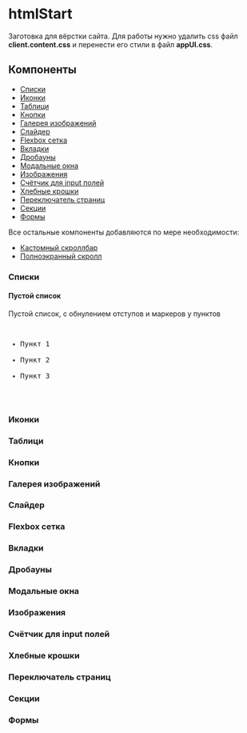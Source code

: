 # htmlStart
Заготовка для вёрстки сайта. Для работы нужно удалить css файл <b>client.content.css</b> и перенести его стили в файл <b>appUI.css</b>.

<h2>Компоненты</h2>

<ul>
<li><a href="#user-content-lists">Списки</a></li>
<li><a href="#user-content-icons">Иконки</a></li>
<li><a href="#user-content-tables">Таблици</a></li>
<li><a href="#user-content-buttons">Кнопки</a></li>
<li><a href="#user-content-imgGalery">Галерея изображений</a></li>
<li><a href="#user-content-sliders">Слайдер</a></li>
<li><a href="#user-content-grid">Flexbox сетка</a></li>
<li><a href="#user-content-tabs">Вкладки</a></li>
<li><a href="#user-content-dropdowns">Дробауны</a></li>
<li><a href="#user-content-modals">Модальные окна</a></li>
<li><a href="#user-content-imgs">Изображения</a></li>
<li><a href="#user-content-counters">Счётчик для input полей</a></li>
<li><a href="#user-content-breadcrumbs">Хлебные крошки</a></li>
<li><a href="#user-content-pager">Переключатель страниц</a></li>
<li><a href="#user-content-sections">Секции</a></li>
<li><a href="#user-content-forms">Формы</a></li>
</ul>

Все остальные компоненты добавляются по мере необходимости:
<ul>
<li><a href="https://github.com/malihu/malihu-custom-scrollbar-plugin">Кастомный скроллбар</a></li>
<li><a href="https://github.com/alvarotrigo/fullPage.js">Полноэкранный скролл</a></li>
</ul>


<h3 id="lists">Списки</h3>
<h4>Пустой список</h4>

Пустой список, с обнулением отступов и маркеров у пунктов
<pre>
<ul class="list">
<li>Пункт 1</li>
<li>Пункт 2</li>
<li>Пункт 3</li>
</ul>
</pre>

<h3 id="icons">Иконки</h3>
<h3 id="tables">Таблици</h3>
<h3 id="buttons">Кнопки</h3>
<h3 id="imgGalery">Галерея изображений</h3>
<h3 id="sliders">Слайдер</h3>
<h3 id="grid">Flexbox сетка</h3>
<h3 id="tabs">Вкладки</h3>
<h3 id="dropdowns">Дробауны</h3>
<h3 id="modals">Модальные окна</h3>
<h3 id="imgs">Изображения</h3>
<h3 id="counters">Счётчик для input полей</h3>
<h3 id="breadcrumbs">Хлебные крошки</h3>
<h3 id="pager">Переключатель страниц</h3>
<h3 id="sections">Секции</h3>
<h3 id="forms">Формы</h3>
